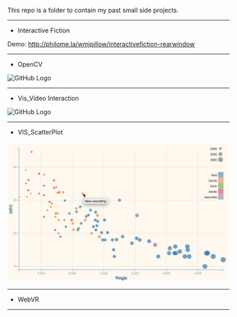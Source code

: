 This repo is a folder to contain my past small side projects.

----------------------------------------------------------------------
- Interactive Fiction

Demo: http://philome.la/wmjpillow/interactivefiction-rearwindow

----------------------------------------------------------------------
- OpenCV

![GitHub Logo](/SketchEffect/Trump.gif)

----------------------------------------------------------------------
- Vis_Video Interaction

![GitHub Logo](/Video-VIS/demo.gif)

----------------------------------------------------------------------
- VIS_ScatterPlot

![ggplot2](/VIS_Scatterplot/Scatterplot_3.gif)

----------------------------------------------------------------------
- WebVR

----------------------------------------------------------------------

